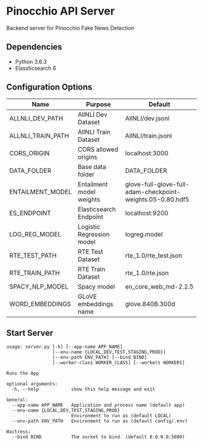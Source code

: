 # Pinocchio API Server
Backend server for Pinocchio Fake News Detection

## Dependencies
* Python 3.6.3
* Elassticsearch 6

## Configuration Options
|Name|Purpose|Default|
|----|-------|-------|
|ALLNLI_DEV_PATH|AllNLI Dev Dataset|AllNLI/dev.jsonl|
|ALLNLI_TRAIN_PATH|AllNLI Train Dataset|AllNLI/train.jsonl|
|CORS_ORIGIN|CORS allowed origins|localhost:3000|
|DATA_FOLDER|Base data folder|DATA_FOLDER|
|ENTAILMENT_MODEL|Entailment model weights|glove-full-glove-full-adam-checkpoint-weights.05-0.80.hdf5|
|ES_ENDPOINT|Elasticsearch Endpoint|localhost:9200|
|LOG_REG_MODEL|Logistic Regression model|logreg.model|
|RTE_TEST_PATH|RTE Test Dataset|rte_1.0/rte_test.json|
|RTE_TRAIN_PATH|RTE Train Dataset|rte_1.0/rte.json|
|SPACY_NLP_MODEL|Spacy model|en_core_web_md-2.2.5|
|WORD_EMBEDDINGS|GLoVE embeddings name|glove.840B.300d|

## Start Server
```
usage: server.py [-h] [--app-name APP_NAME]
                 [--env-name {LOCAL,DEV,TEST,STAGING,PROD}]
                 [--env-path ENV_PATH] [--bind BIND]
                 [--worker-class WORKER_CLASS] [--workers WORKERS]

Runs the App

optional arguments:
  -h, --help            show this help message and exit

General:
  --app-name APP_NAME   Application and process name (default app)
  --env-name {LOCAL,DEV,TEST,STAGING,PROD}
                        Environment to run as (default LOCAL)
  --env-path ENV_PATH   Environment to run as (default config/.env)

Waitress:
  --bind BIND           The socket to bind. (default 0.0.0.0:5000)
```